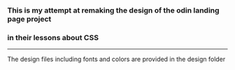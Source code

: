 ### This is my attempt at remaking the design of the odin landing page project
### in their lessons about CSS
---
The design files including fonts and colors are provided in the design folder